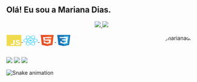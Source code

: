 ## Olá! Eu sou a Mariana Dias.

<div align="center">
  <a href="https://github.com/marianasouzadias">
  <img height="180em" src="https://github-readme-stats.vercel.app/api?username=marianasouzadias&show_icons=true&theme=dracula&include_all_commits=true&count_private=true"/>
  <img height="180em" src="https://github-readme-stats.vercel.app/api/top-langs/?username=marianasouzadias&layout=compact&langs_count=7&theme=dracula"/>
</div>
  
  <div style="display: inline_block"><br>
  <img align="center" alt="Rafa-Js" height="30" width="40" src="https://raw.githubusercontent.com/devicons/devicon/master/icons/javascript/javascript-plain.svg">
  <img align="center" alt="Rafa-React" height="30" width="40" src="https://raw.githubusercontent.com/devicons/devicon/master/icons/react/react-original.svg">
  <img align="center" alt="Rafa-HTML" height="30" width="40" src="https://raw.githubusercontent.com/devicons/devicon/master/icons/html5/html5-original.svg">
  <img align="center" alt="Rafa-CSS" height="30" width="40" src="https://raw.githubusercontent.com/devicons/devicon/master/icons/css3/css3-original.svg">
  <img align="right" alt="marianadias" height="150" style="border-radius:50px;"      
  src="https://user-images.githubusercontent.com/91881106/154867232-e0474ad7-74f9-45eb-8bf9-a8439abc1f1a.gif">

</div>
  
  ##
  
  <div> 
 <a href="https://instagram.com/mariianadiaas" target="_blank"><img src="https://img.shields.io/badge/-Instagram-%23E4405F?style=for-the-badge&logo=instagram&logoColor=white" target="_blank"></a>
 <a href = "mailto:mariana.mkt.dias@gmail.com"><img src="https://img.shields.io/badge/-Gmail-%23333?style=for-the-badge&logo=gmail&logoColor=white" target="_blank"></a>
  <a href="https://www.linkedin.com/in/mariana-dias-965916155/" target="_blank"><img src="https://img.shields.io/badge/-LinkedIn-%230077B5?style=for-the-badge&logo=linkedin&logoColor=white" target="_blank"></a> 
 
  ![Snake animation](https://github.com/marianasouzadias/marianasouzadias/blob/output/github-contribution-grid-snake.svg)
 
</div>
  


